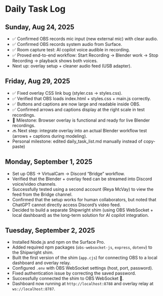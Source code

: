 
# Daily Task Log
## Sunday, Aug 24, 2025

- ✅ Confirmed OBS records mic input (new external mic) with clear audio.
- ✅ Confirmed OBS records system audio from Surface.
- ✅ Room capture test: AI copilot voice audible in recording.
- ✅ Proved end-to-end workflow: Start Recording → Blender work → Stop Recording → playback shows both voices.
- Next up: overlay setup + cleaner audio feed (USB adapter).
## Friday, Aug 29, 2025

- ✅ Fixed overlay CSS link bug (styler.css → styles.css).
- ✅ Verified that OBS loads index.html + styles.css + main.js correctly.
- ✅ Buttons and captions are now large and readable inside OBS.
- ✅ Confirmed arrows and captions display at the right scale in test recordings.
- 📌 Milestone: Browser overlay is functional and ready for live Blender recordings.
- 🔜 Next step: integrate overlay into an actual Blender workflow test (arrows + captions during modeling).
-   Personal milestone: edited daily_task_list.md manually instead of copy-paste)

## Monday, September 1, 2025

- Set up OBS → VirtualCam → Discord “Bridge” workflow.  
- Verified that the Blender + overlay feed can be streamed into Discord voice/video channels.  
- Successfully tested using a second account (Reya McVay) to view the feed from the Bridge channel.  
- Confirmed that the setup works for human collaborators, but noted that ChatGPT cannot directly access Discord’s video feed.  
- Decided to build a separate Shipwright shim (using OBS WebSocket + local dashboard) as the long-term solution for AI copilot integration.
## Tuesday, September 2, 2025

- Installed Node.js and npm on the Surface Pro.  
- Added required npm packages (`obs-websocket-js`, `express`, `dotenv`) to the Shipwright shim.  
- Built the first version of the shim (`app.cjs`) for connecting OBS to a local dashboard and overlay relay.  
- Configured `.env` with OBS WebSocket settings (host, port, password).  
- Fixed authentication issue by correcting the saved password.  
- Successfully connected the shim to OBS WebSocket 🎉.  
- Dashboard now running at `http://localhost:8788` and overlay relay at `ws://localhost:8787`.  

